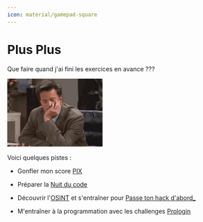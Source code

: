 ```yaml
---
icon: material/gamepad-square
---
```


# Plus Plus

Que faire quand j'ai fini les exercices en avance ???

![Zzzzz](../images/meme/asleep-chandler.gif)

Voici quelques pistes :

+ Gonfler mon score [PIX](https://pix.fr/)

+ Préparer la [Nuit du code](https://nuit-du-code.forge.apps.education.fr/DOCUMENTATION/PYTHON/01-presentation/) 

+ Découvrir l'[OSINT](https://the-osint-project.fr/) et s'entraîner pour [Passe ton hack d'abord_](https://www.defense.gouv.fr/comcyber/actualites/passe-ton-hack-dabord-2e-edition-elargie-lensemble-du-territoire-francais)

+ M'entraîner à la programmation avec les challenges [Prologin](https://prologin.org/train/)

